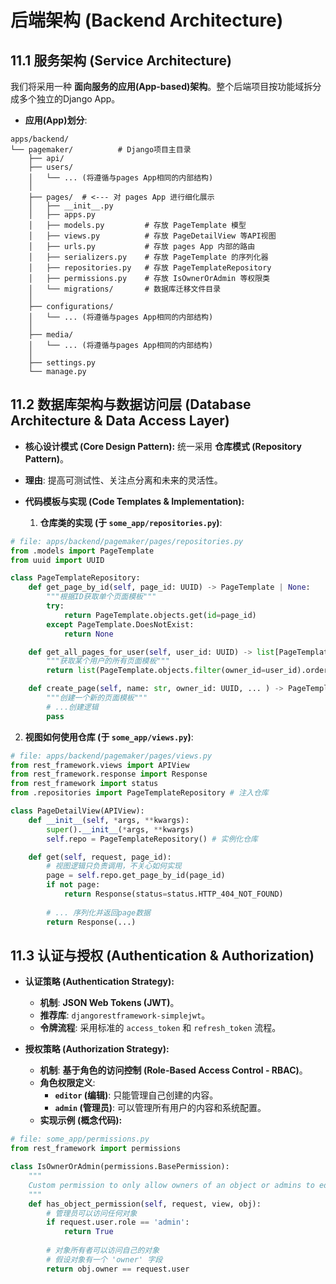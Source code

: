 # 后端架构 (Backend Architecture)

## 11.1 服务架构 (Service Architecture)

我们将采用一种 **面向服务的应用(App-based)架构**。整个后端项目按功能域拆分成多个独立的Django App。

* **应用(App)划分**:

```plaintext
apps/backend/
└── pagemaker/          # Django项目主目录
    ├── api/
    ├── users/
    │   └── ... (将遵循与pages App相同的内部结构)
    │
    ├── pages/  # <--- 对 pages App 进行细化展示
    │   ├── __init__.py
    │   ├── apps.py
    │   ├── models.py         # 存放 PageTemplate 模型
    │   ├── views.py          # 存放 PageDetailView 等API视图
    │   ├── urls.py           # 存放 pages App 内部的路由
    │   ├── serializers.py    # 存放 PageTemplate 的序列化器
    │   ├── repositories.py   # 存放 PageTemplateRepository
    │   ├── permissions.py    # 存放 IsOwnerOrAdmin 等权限类
    │   └── migrations/       # 数据库迁移文件目录
    │
    ├── configurations/
    │   └── ... (将遵循与pages App相同的内部结构)
    │
    ├── media/
    │   └── ... (将遵循与pages App相同的内部结构)
    │
    ├── settings.py
    └── manage.py
```

## 11.2 数据库架构与数据访问层 (Database Architecture & Data Access Layer)

* **核心设计模式 (Core Design Pattern):** 统一采用 **仓库模式 (Repository Pattern)**。
* **理由**: 提高可测试性、关注点分离和未来的灵活性。
* **代码模板与实现 (Code Templates & Implementation):**

    1.  **仓库类的实现 (于 `some_app/repositories.py`)**:

```python
# file: apps/backend/pagemaker/pages/repositories.py
from .models import PageTemplate
from uuid import UUID

class PageTemplateRepository:
    def get_page_by_id(self, page_id: UUID) -> PageTemplate | None:
        """根据ID获取单个页面模板"""
        try:
            return PageTemplate.objects.get(id=page_id)
        except PageTemplate.DoesNotExist:
            return None

    def get_all_pages_for_user(self, user_id: UUID) -> list[PageTemplate]:
        """获取某个用户的所有页面模板"""
        return list(PageTemplate.objects.filter(owner_id=user_id).order_by('-updated_at'))

    def create_page(self, name: str, owner_id: UUID, ... ) -> PageTemplate:
        """创建一个新的页面模板"""
        # ...创建逻辑
        pass
```

2.  **视图如何使用仓库 (于 `some_app/views.py`)**:

```python
# file: apps/backend/pagemaker/pages/views.py
from rest_framework.views import APIView
from rest_framework.response import Response
from rest_framework import status
from .repositories import PageTemplateRepository # 注入仓库

class PageDetailView(APIView):
    def __init__(self, *args, **kwargs):
        super().__init__(*args, **kwargs)
        self.repo = PageTemplateRepository() # 实例化仓库

    def get(self, request, page_id):
        # 视图逻辑只负责调用，不关心如何实现
        page = self.repo.get_page_by_id(page_id)
        if not page:
            return Response(status=status.HTTP_404_NOT_FOUND)
        
        # ... 序列化并返回page数据
        return Response(...)
```

## 11.3 认证与授权 (Authentication & Authorization)

* **认证策略 (Authentication Strategy):**
    * **机制**: **JSON Web Tokens (JWT)**。
    * **推荐库**: `djangorestframework-simplejwt`。
    * **令牌流程**: 采用标准的 `access_token` 和 `refresh_token` 流程。

* **授权策略 (Authorization Strategy):**
    * **机制**: **基于角色的访问控制 (Role-Based Access Control - RBAC)**。
    * **角色权限定义**:
        * **`editor` (编辑)**: 只能管理自己创建的内容。
        * **`admin` (管理员)**: 可以管理所有用户的内容和系统配置。
    * **实现示例 (概念代码):**

```python
# file: some_app/permissions.py
from rest_framework import permissions

class IsOwnerOrAdmin(permissions.BasePermission):
    """
    Custom permission to only allow owners of an object or admins to edit it.
    """
    def has_object_permission(self, request, view, obj):
        # 管理员可以访问任何对象
        if request.user.role == 'admin':
            return True
        
        # 对象所有者可以访问自己的对象
        # 假设对象有一个 'owner' 字段
        return obj.owner == request.user
``` 